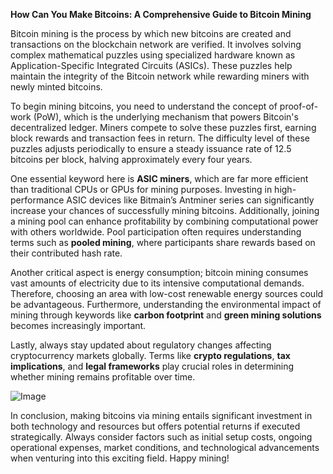 **How Can You Make Bitcoins: A Comprehensive Guide to Bitcoin Mining**

Bitcoin mining is the process by which new bitcoins are created and transactions on the blockchain network are verified. It involves solving complex mathematical puzzles using specialized hardware known as Application-Specific Integrated Circuits (ASICs). These puzzles help maintain the integrity of the Bitcoin network while rewarding miners with newly minted bitcoins.

To begin mining bitcoins, you need to understand the concept of proof-of-work (PoW), which is the underlying mechanism that powers Bitcoin's decentralized ledger. Miners compete to solve these puzzles first, earning block rewards and transaction fees in return. The difficulty level of these puzzles adjusts periodically to ensure a steady issuance rate of 12.5 bitcoins per block, halving approximately every four years.

One essential keyword here is **ASIC miners**, which are far more efficient than traditional CPUs or GPUs for mining purposes. Investing in high-performance ASIC devices like Bitmain’s Antminer series can significantly increase your chances of successfully mining bitcoins. Additionally, joining a mining pool can enhance profitability by combining computational power with others worldwide. Pool participation often requires understanding terms such as **pooled mining**, where participants share rewards based on their contributed hash rate.

Another critical aspect is energy consumption; bitcoin mining consumes vast amounts of electricity due to its intensive computational demands. Therefore, choosing an area with low-cost renewable energy sources could be advantageous. Furthermore, understanding the environmental impact of mining through keywords like **carbon footprint** and **green mining solutions** becomes increasingly important.

Lastly, always stay updated about regulatory changes affecting cryptocurrency markets globally. Terms like **crypto regulations**, **tax implications**, and **legal frameworks** play crucial roles in determining whether mining remains profitable over time.

![Image](https://github.com/user-attachments/assets/3be06921-4469-491d-bd37-5f14c53422b7)

In conclusion, making bitcoins via mining entails significant investment in both technology and resources but offers potential returns if executed strategically. Always consider factors such as initial setup costs, ongoing operational expenses, market conditions, and technological advancements when venturing into this exciting field. Happy mining!
